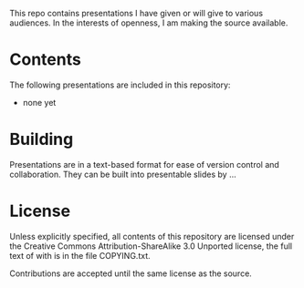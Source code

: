 This repo contains presentations I have given or will give to various audiences.
In the interests of openness, I am making the source available.

# Contents

The following presentations are included in this repository:

* none yet

# Building

Presentations are in a text-based format for ease of version control and
collaboration. They can be built into presentable slides by ...

# License

Unless explicitly specified, all contents of this repository are licensed under the Creative Commons
Attribution-ShareAlike 3.0 Unported license, the full text of with is in the
file COPYING.txt.

Contributions are accepted until the same license as the source.
